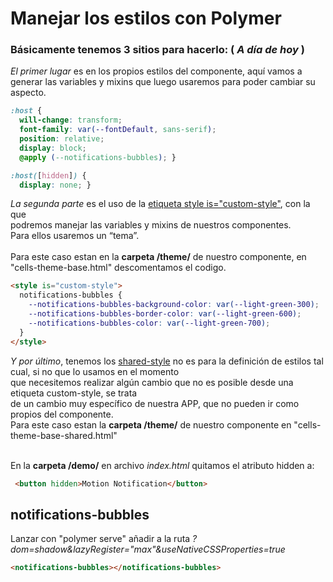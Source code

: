 
# Manejar los estilos con Polymer


### Básicamente tenemos 3 sitios para hacerlo: ( _A día de hoy_ )  

_El primer lugar_ es en los propios estilos del componente, aquí vamos a<br /> 
generar las variables y mixins que luego usaremos para poder cambiar su aspecto.<br /> 

```css
:host {
  will-change: transform;
  font-family: var(--fontDefault, sans-serif);
  position: relative;
  display: block;
  @apply (--notifications-bubbles); }

:host([hidden]) {
  display: none; }
```

_La segunda parte_ es el uso de la [etiqueta style is="custom-style"](https://www.polymer-project.org/1.0/docs/devguide/styling#custom-style), con la que<br /> 
podremos manejar las variables y mixins de nuestros componentes.<br /> 
Para ellos usaremos un “tema”. <br /> <br /> 
Para este caso estan en la __carpeta /theme/__ de nuestro componente, en "cells-theme-base.html" descomentamos el codigo.<br /> 

```html
<style is="custom-style">
  notifications-bubbles {
    --notifications-bubbles-background-color: var(--light-green-300);
    --notifications-bubbles-border-color: var(--light-green-600);
    --notifications-bubbles-color: var(--light-green-700);
  }
</style>
```

_Y por último_, tenemos los [shared-style](https://www.polymer-project.org/1.0/docs/devguide/styling#style-modules) no es para la definición de estilos tal cual, si no que lo usamos en el momento <br /> 
que necesitemos realizar algún cambio que no es posible desde una etiqueta custom-style, se trata<br /> 
de un cambio muy específico de nuestra APP, que no pueden ir como propios del componente. <br /> 
Para este caso estan la __carpeta /theme/__ de nuestro componente en "cells-theme-base-shared.html"<br /> <br />

En la __carpeta /demo/__ en archivo *index.html* quitamos el atributo hidden a:<br /> 

<!--
```
<custom-element-demo>
  <template>
    <script src="../webcomponentsjs/webcomponents-lite.js"></script>
    <link rel="import" href="notifications-bubbles.html">
    <next-code-block></next-code-block>
  </template>
</custom-element-demo>
```
-->

```html
 <button hidden>Motion Notification</button>
```

## notifications-bubbles
Lanzar con "polymer serve" añadir a la ruta *?dom=shadow&lazyRegister="max"&useNativeCSSProperties=true*

```html
<notifications-bubbles></notifications-bubbles>
  ```